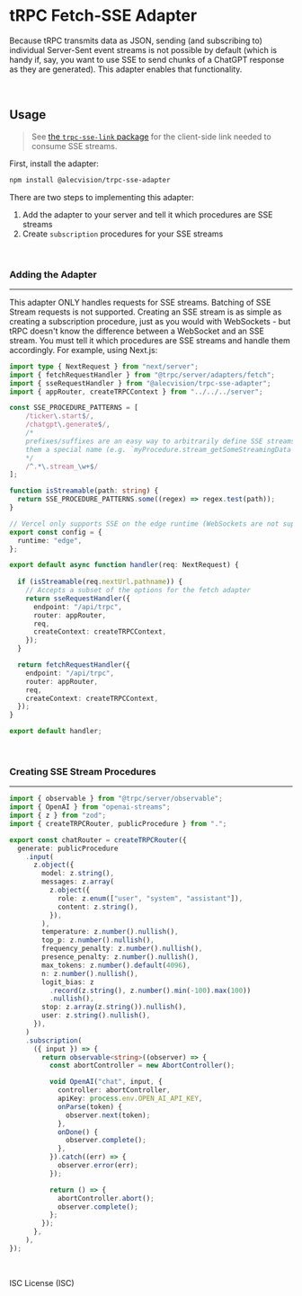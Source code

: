# tRPC Fetch-SSE Adapter

Because tRPC transmits data as JSON, sending (and subscribing to) individual Server-Sent event streams is not possible by default (which is handy if, say, you want to use SSE to send chunks of a ChatGPT response as they are generated). This adapter enables that functionality.

</br>

## Usage

> See [the `trpc-sse-link` package](https://github.com/alecvision/trpc-sse-link) for the client-side link needed to consume SSE streams.

First, install the adapter:

```bash
npm install @alecvision/trpc-sse-adapter
```

There are two steps to implementing this adapter:

1. Add the adapter to your server and tell it which procedures are SSE streams
2. Create `subscription` procedures for your SSE streams

</br>

### Adding the Adapter
-----
This adapter ONLY handles requests for SSE streams. Batching of SSE Stream requests is not supported. Creating an SSE stream is as simple as creating a subscription procedure, just as you would with WebSockets - but tRPC doesn't know the difference between a WebSocket and an SSE stream. You must tell it which procedures are SSE streams and handle them accordingly. For example, using Next.js:

```ts
import type { NextRequest } from "next/server";
import { fetchRequestHandler } from "@trpc/server/adapters/fetch";
import { sseRequestHandler } from "@alecvision/trpc-sse-adapter";
import { appRouter, createTRPCContext } from "../../../server";

const SSE_PROCEDURE_PATTERNS = [
    /ticker\.start$/,
    /chatgpt\.generate$/,
    /*
    prefixes/suffixes are an easy way to arbitrarily define SSE streams by giving
    them a special name (e.g. `myProcedure.stream_getSomeStreamingData`)
    */
    /^.*\.stream_\w+$/
];

function isStreamable(path: string) {
  return SSE_PROCEDURE_PATTERNS.some((regex) => regex.test(path));
}

// Vercel only supports SSE on the edge runtime (WebSockets are not supported at all)
export const config = {
  runtime: "edge",
};

export default async function handler(req: NextRequest) {
  
  if (isStreamable(req.nextUrl.pathname)) {
    // Accepts a subset of the options for the fetch adapter
    return sseRequestHandler({
      endpoint: "/api/trpc",
      router: appRouter,
      req,
      createContext: createTRPCContext,
    });
  }

  return fetchRequestHandler({
    endpoint: "/api/trpc",
    router: appRouter,
    req,
    createContext: createTRPCContext,
  });
}

export default handler;
```

</br>

### Creating SSE Stream Procedures
-----
```ts
import { observable } from "@trpc/server/observable";
import { OpenAI } from "openai-streams";
import { z } from "zod";
import { createTRPCRouter, publicProcedure } from ".";

export const chatRouter = createTRPCRouter({
  generate: publicProcedure
    .input(
      z.object({
        model: z.string(),
        messages: z.array(
          z.object({
            role: z.enum(["user", "system", "assistant"]),
            content: z.string(),
          }),
        ),
        temperature: z.number().nullish(),
        top_p: z.number().nullish(),
        frequency_penalty: z.number().nullish(),
        presence_penalty: z.number().nullish(),
        max_tokens: z.number().default(4096),
        n: z.number().nullish(),
        logit_bias: z
          .record(z.string(), z.number().min(-100).max(100))
          .nullish(),
        stop: z.array(z.string()).nullish(),
        user: z.string().nullish(),
      }),
    )
    .subscription(
      ({ input }) => {
        return observable<string>((observer) => {
          const abortController = new AbortController();

          void OpenAI("chat", input, {
            controller: abortController,
            apiKey: process.env.OPEN_AI_API_KEY,
            onParse(token) {
              observer.next(token);
            },
            onDone() {
              observer.complete();
            },
          }).catch((err) => {
            observer.error(err);
          });

          return () => {
            abortController.abort();
            observer.complete();
          };
        });
      },
    ),
});
```

</br>

ISC License (ISC)

```

